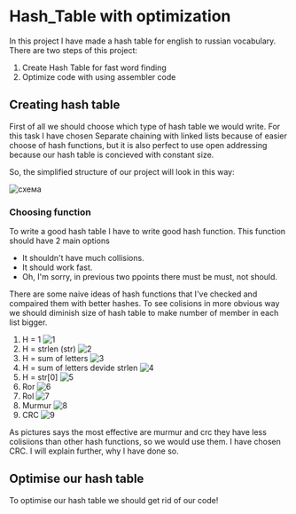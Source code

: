 # Hash_Table with optimization
In this project I have made a hash table for english to russian vocabulary. 
There are two steps of this project: 
1) Create Hash Table for fast word finding
2) Optimize code with using assembler code 

## Creating hash table

First of all we should choose which type of hash table we would write. For this task I have chosen Separate chaining with linked lists because of easier choose of hash functions, but it is also perfect to use open addressing because our hash table is concieved with constant size.

So, the  simplified structure of our project will look in this way:

![схема](https://github.com/Krym4s/Hash_table/blob/main/hash_table/%D1%81%D1%85%D0%B5%D0%BC%D0%B01.jpg "схема")

### Choosing function

To write a good hash table I have to write good hash function. This function should have 2 main options
- It shouldn't have much collisions.
- It should work fast.
- Oh, I'm sorry, in previous two ppoints there must be must, not should.

There are some naive ideas of hash functions that I've checked and compaired them with better hashes.
To see colisions in more obvious way we should diminish size of hash table to make number of member in each list bigger. 

1. Н = 1
![1](https://github.com/Krym4s/Hash_table/blob/main/1Pic "1")
2. H = strlen (str)
![2](https://github.com/Krym4s/Hash_table/blob/main/hash_table/lenPic "2")
3. H = sum of letters
![3](https://github.com/Krym4s/Hash_table/blob/main/hash_table/sumPic "3")
4. H = sum of letters devide strlen
![4](https://github.com/Krym4s/Hash_table/blob/main/hash_table/averageLenPic "4")
5. H = str[0]
![5](https://github.com/Krym4s/Hash_table/blob/main/hash_table/dedPic "5") 
6. Ror
![6](https://github.com/Krym4s/Hash_table/blob/main/hash_table/RorPic "6") 
7. Rol
![7](https://github.com/Krym4s/Hash_table/blob/main/hash_table/RolPic "7")
8. Murmur
![8](https://github.com/Krym4s/Hash_table/blob/main/hash_table/murmurPic "8")
9. CRC
![9](https://github.com/Krym4s/Hash_table/blob/main/hash_table/CRCPic"9")

As pictures says the most effective are murmur and crc they have less colisiions than other hash functions, so we would use them. I have chosen CRC. I will explain further, why I have done so.

## Optimise our hash table

To optimise our hash table we should get rid of our code!

